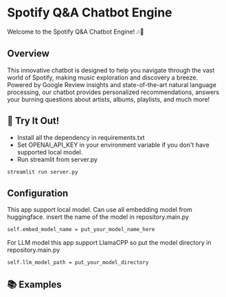# Spotify Q&A Chatbot Engine

Welcome to the Spotify Q&A Chatbot Engine! 🎶🤖

## Overview
This innovative chatbot is designed to help you navigate through the vast world of Spotify, making music exploration 
and discovery a breeze. Powered by Google Review insights and state-of-the-art natural language processing, 
our chatbot provides personalized recommendations, answers your burning questions about artists, albums, playlists, 
and much more!

## 🚀 Try It Out!
- Install all the dependency in requirements.txt
- Set OPENAI_API_KEY in your environment variable if you don't have supported local model.
- Run streamlit from server.py
```bash
streamlit run server.py
```

## Configuration
This app support local model. 
Can use all embedding model from huggingface.
insert the name of the model in repository.main.py 
```bash
self.embed_model_name = put_your_model_name_here
```
For LLM model this app support LlamaCPP so put the model directory in repository.main.py 
```bash
self.llm_model_path = put_your_model_directory
```

## 📚 Examples
